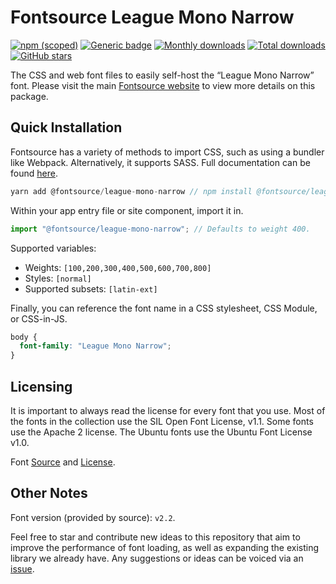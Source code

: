 # Fontsource League Mono Narrow

[![npm (scoped)](https://img.shields.io/npm/v/@fontsource/league-mono-narrow?color=brightgreen)](https://www.npmjs.com/package/@fontsource/league-mono-narrow) [![Generic badge](https://img.shields.io/badge/fontsource-passing-brightgreen)](https://github.com/fontsource/fontsource) [![Monthly downloads](https://badgen.net/npm/dm/@fontsource/league-mono-narrow)](https://github.com/fontsource/fontsource) [![Total downloads](https://badgen.net/npm/dt/@fontsource/league-mono-narrow)](https://github.com/fontsource/fontsource) [![GitHub stars](https://img.shields.io/github/stars/fontsource/fontsource.svg?style=social&label=Star)](https://github.com/fontsource/fontsource/stargazers)

The CSS and web font files to easily self-host the “League Mono Narrow” font. Please visit the main [Fontsource website](https://fontsource.org/fonts/league-mono-narrow) to view more details on this package.

## Quick Installation

Fontsource has a variety of methods to import CSS, such as using a bundler like Webpack. Alternatively, it supports SASS. Full documentation can be found [here](https://fontsource.org/docs/introduction).

```javascript
yarn add @fontsource/league-mono-narrow // npm install @fontsource/league-mono-narrow
```

Within your app entry file or site component, import it in.

```javascript
import "@fontsource/league-mono-narrow"; // Defaults to weight 400.
```

Supported variables:

- Weights: `[100,200,300,400,500,600,700,800]`
- Styles: `[normal]`
- Supported subsets: `[latin-ext]`

Finally, you can reference the font name in a CSS stylesheet, CSS Module, or CSS-in-JS.

```css
body {
  font-family: "League Mono Narrow";
}
```

## Licensing

It is important to always read the license for every font that you use.
Most of the fonts in the collection use the SIL Open Font License, v1.1. Some fonts use the Apache 2 license. The Ubuntu fonts use the Ubuntu Font License v1.0.

Font [Source](https://github.com/sursly/leaguemono) and [License](https://github.com/sursly/leaguemono/blob/master/ofl.markdown).

## Other Notes

Font version (provided by source): `v2.2`.

Feel free to star and contribute new ideas to this repository that aim to improve the performance of font loading, as well as expanding the existing library we already have. Any suggestions or ideas can be voiced via an [issue](https://github.com/fontsource/fontsource/issues).
